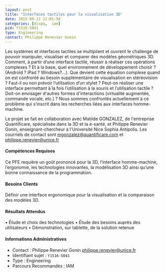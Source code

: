 ```yaml
---
layout: post
title: "Interfaces tactiles pour la visualisation 3D"
date: 2015-09-12 21:01:58
categories: [dispo,  iam]
pid: Y1516-S041
type: Engineering
contact: Philippe Renevier Gonin
---
```

       
Les systèmes et interfaces tactiles se multiplient et ouvrent le challenge de pouvoir manipuler, visualiser et comparer des modèles géométriques 3D. Comment, à partir d’une interface tactile, réussir à réaliser ces opérations complexes ? Et à la base, quel environnement de développement choisir ? (Androïd ? iPad ? Windows?...). Que devient cette équation complexe quand on est confronté au besoin supplémentaire de visualisation en stéréovision ? Faut-il ou non prévoir l’utilisation d’un stylet ? Peut-on réaliser une interface permettant à la fois l’utilisation à la souris et l’utilisation tactile ? Doit-on envisager d'autres formes d'interactions (virtualité augmentée, commande vocale, etc.) ? Nous sommes confrontés actuellement à ce problème qui s’inscrit dans les recherches liées aux interfaces homme-machine.

Le projet se fait en collaboration avec Matilde GONZALEZ, de l'entreprise Quantificare, spécialisée dans la 3D et la e-santé, et Philippe Renevier Gonin, enseignant-chercheur à l'Université Nice Sophia Antipolis. Les courriels de contact sont mgonzalez@quantificare.com et philippe.renevier@unice.fr

#### Compétences Requises
Ce PFE requière un goût prononcé pour la 3D, l’interface homme-machine, l’ergonomie, les technologies innovantes, la modélisation 3D ainsi qu’une bonne connaissance de la programmation.


#### Besoins Clients
Définir une interface ergonomique pour la visualisation et la comparaison des modèles 3D.

#### Résultats Attendus
•	Étude et choix des technologies
•	Étude des besoins auprès des utilisateurs
•	Démonstration, sur tablette, de la solution retenue
     

#### Informations Administratives
  * Contact : Philippe Renevier Gonin <philippe.renevier@unice.fr>
  * Identifiant sujet : `Y1516-S041`
  * Type : Engineering
  * Parcours Recommandés :  IAM
     